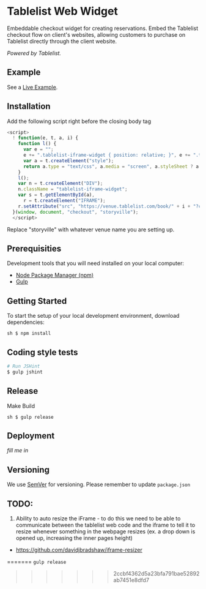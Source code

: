 # Tablelist Web Widget

Embeddable checkout widget for creating reservations. Embed the Tablelist checkout flow on client's websites, allowing customers to purchase on Tablelist directly through the client website. 

*Powered by Tablelist.*

## Example

See a [Live Example](tablelist.com/widgets/storyville).

## Installation

Add the following script right before the closing body tag

```javascript
<script>
  ! function(e, t, a, i) {
    function l() {
      var e = "";
      e += ".tablelist-iframe-widget { position: relative; }", e += ".tablelist-iframe { border:none; position: absolute; top:0; left: 0; width: 100%; height: 100%; }";
      var a = t.createElement("style");
      return a.type = "text/css", a.media = "screen", a.styleSheet ? a.styleSheet.cssText = e : a.appendChild(t.createTextNode(e)), t.getElementsByTagName("head")[0].appendChild(a)
    }
    l();
    var n = t.createElement("DIV");
    n.className = "tablelist-iframe-widget";
    var s = t.getElementById(a),
      r = t.createElement("IFRAME");
    r.setAttribute("src", "https://venue.tablelist.com/book/" + i + "?client=" + i + "-widget"), r.className = "tablelist-iframe", n.appendChild(r), s.appendChild(n)
  }(window, document, "checkout", "storyville");
  </script>
```

Replace "storyville" with whatever venue name you are setting up.

## Prerequisities

Development tools that you will need installed on your local computer:

* [Node Package Manager (npm)](http://blog.npmjs.org/post/85484771375/how-to-install-npm)
* [Gulp](https://github.com/gulpjs/gulp/blob/master/docs/getting-started.md)

## Getting Started

To start the setup of your local development environment, download dependencies:

```sh $ npm install```

## Coding style tests

``` sh
# Run JSHint
$ gulp jshint
```

## Release

Make Build

```sh $ gulp release```

## Deployment

*fill me in*

## Versioning

We use [SemVer](http://semver.org/) for versioning. Please remember to update ``package.json``

## TODO:

1. Ability to auto resize the iFrame - to do this we need to be able to communicate between the tablelist web code and the iframe to tell it to resize whenever something in the webpage resizes (ex. a drop down is opened up, increasing the inner pages height)
  * https://github.com/davidjbradshaw/iframe-resizer

=======
``gulp release``
>>>>>>> 2ccbf4362d5a23bfa791bae52892ab7451e8dfd7